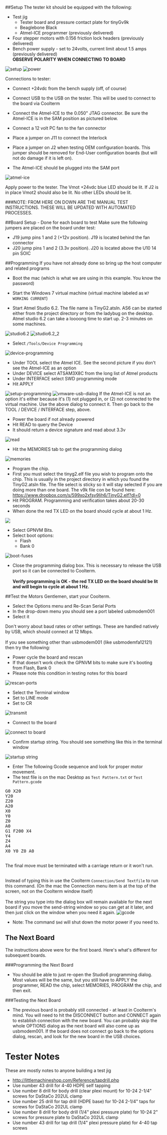 ##Setup
The tester kit should be equipped with the following:
* Test jig 
  * Tester board and pressure contact plate for tinyGv9k
  * Beaglebone Black
  * Atmel-ICE programmer (previously delivered)
* Four stepper motors with 0.156 friction lock headers (previously delivered)
* Bench power supply - set to 24volts, current limit about 1.5 amps (previously delivered)<br>
**OBSERVE POLARITY WHEN CONNECTING TO BOARD**

![setup](https://farm4.staticflickr.com/3845/14787093530_92e84aa772_b.jpg)
![power](https://farm4.staticflickr.com/3859/14787227777_24e21d4ea5_b.jpg)

Connections to tester:
* Connect +24vdc from the bench supply (off, of course)
* Connect USB to the USB on the tester. This will be used to connect to the board via Coolterm
* Connect the Atmel-ICE to the 0.050" JTAG connector. Be sure the Atmel-ICE is in the SAM position as pictured below.
* Connect a 12 volt PC fan to the fan connector
* Place a jumper on J11 to connect the Interlock
* Place a jumper on J2 when testing OEM configuration boards. This jumper should be removed for End-User configuration boards (but will not do damage if it is left on).

* The Atmel-ICE should be plugged into the SAM port

![atmel-ice](https://farm3.staticflickr.com/2912/14813475953_7781856e74_b.jpg)

Apply power to the tester. The Vmot +24vdc blue LED should be lit. If J2 is in place Vmot2 should also be lit. No other LEDs should be lit.

###NOTE: FROM HERE ON DOWN ARE THE MANUAL TEST INSTRUCTIONS. THESE WILL BE UPDATED WITH AUTOMATED PROCESSES.

##Board Setup - Done for each board to test
Make sure the following jumpers are placed on the board under test:
* J19 jump pins 1 and 2 (+12v position). J19 is located behind the fan connector
* J20 jump pins 1 and 2 (3.3v position). J20 is located above the U10 14 pin SOIC

##Programming
If you have not already done so bring up the host computer and related programs
* Boot the mac (which is what we are using in this example. You know the password)
* Start the Windows 7 virtual machine (virtual machine labeled as `W7 WORKING CURRENT`)

* Start Atmel Studio 6.2. The file name is TinyG2.atsln. AS6 can be started either from the project directory or from the ladybug on the desktop. Atmel studio 6.2 can take a loooong time to start up. 2-3 minutes on some machines.

![studio6.2](https://farm4.staticflickr.com/3847/14790500471_6c7aba38db_b.jpg)
![studio6.2_2](https://farm4.staticflickr.com/3904/14660499388_fa0c9cb5bc_b.jpg)

* Select `/Tools/Device Programming`

![device-programming](https://farm4.staticflickr.com/3902/14606994178_5385b2c3fe_b.jpg)

* Under TOOL select the Atmel ICE. See the second picture if you don't see the Atmel-ICE as an option 
* Under DEVICE select ATSAM3X8C from the long list of Atmel products
* Under INTERFACE select SWD programming mode
* Hit APPLY

![setup-programming](https://farm6.staticflickr.com/5596/14793276122_775356456f_b.jpg)
![vmware-usb-dialog](https://farm4.staticflickr.com/3915/14846789962_315b1fb2b8_b.jpg)
If the Atmel-ICE is not an option it's either because it's (1) not plugged in, or (2) not connected to the virtual machine. Use the above dialog to connect it. Then go back to the TOOL / DEVICE / INTERFACE step, above.

* Power the board if not already powered
* Hit READ to query the Device
* It should return a device signature and read about 3.3v

![read](https://farm4.staticflickr.com/3853/14790490561_3c5e88d333_b.jpg)

* Hit the MEMORIES tab to get the programming dialog

![memories](https://farm4.staticflickr.com/3904/14793271732_1052df055e_b.jpg)

* Program the chip. 
* First you must select the tinyg2.elf file you wish to program onto the chip. This is usually in the project directory in which you found the TinyG2.atsln file. The file select is sticky so it will stay selected if you are doing more than one board.
  The v9k file con be found here: https://www.dropbox.com/s/599xo2xfsy9lih6/TinyG2.elf?dl=0
* Hit PROGRAM. Programming and verification takes about 20-30 seconds
* When done the red TX LED on the board should cycle at about 1 Hz.

![](https://farm4.staticflickr.com/3885/14606985478_22c4f78c2a_b.jpg)

* Select GPNVM Bits. 
* Select boot options:
  * Flash
  * Bank 0

![boot-fuses](https://farm6.staticflickr.com/5557/14660500899_fd6205cbe7_b.jpg)

* Close the programming dialog box. This is necessary to release the USB port so it can be connected to Coolterm.<br><br>
**Verify programming is OK - the red TX LED on the board should be lit and will begin to cycle at about 1 Hz.**

##Test the Motors
Gentlemen, start your Coolterm.

* Select the Options menu and Re-Scan Serial Ports
* In the drop-down menu you should see a port labeled usbmodem001
* Select it

Don't worry about baud rates or other settings. These are handled natively by USB, which should connect at 12 Mbps.<br><br>
If you see something other than usbmodem001 (like usbmodemfa12121) then try the following:
* Power cycle the board and rescan
* If that doesn't work check the GPNVM bits to make sure it's booting from Flash, Bank 0
* Please note this condition in testing notes for this board

![rescan-ports](https://farm3.staticflickr.com/2919/14606961019_465d4811c4_b.jpg)

* Select the Terminal window
* Set to LINE mode 
* Set to CR

![transmit](https://farm6.staticflickr.com/5555/14606959559_128d4b7fda_b.jpg)

* Connect to the board

![connect to board](https://farm6.staticflickr.com/5587/14607097897_2271207ae0_b.jpg)

* Confirm startup string. You should see something like this in the terminal window

![startup string](https://farm3.staticflickr.com/2899/14770612536_398eb602f0_b.jpg)

* Enter The following Gcode sequence and look for proper motor movement. 
* The test file is on the mac Desktop as `Test Pattern.txt` or `Test Pattern.gcode`
<pre>
G0 X20
Y20
Z20
A20
X0
Y0
Z0
A0
G1 F200 X4
Y4
Z4
A4
X0 Y0 Z0 A0

</pre>
The final move must be terminated with a carriage return or it won't run.<br><br>

Instead of typing this in use the Coolterm `Connection/Send Textfile` to run this command. (On the mac the Connection menu item is at the top of the screen, not on the Coolterm window itself)<br><br>
The string you type into the dialog box will remain available for the next board if you move the send-string window so you can get at it later, and then just click on the window when you need it again.
![gcode](https://farm4.staticflickr.com/3871/14607094947_a11a866053_b.jpg)

* Note: The command `$md` will shut down the motor power if you need to.

## The Next Board
The instructions above were for the first board. Here's what's different for subsequent boards.

###Programming the Next Board
* You should be able to just re-open the Studio6 programming dialog. Most values will be the same, but you still have to APPLY the programmer, READ the chip, select MEMORIES, PROGRAM the chip, and then exit.

###Testing the Next Board
* The previous board is probably still connected - at least in Coolterm's mind. You will need to hit the DISCONNECT button and CONNECT again to establish connection with the new board. You can probably skip the whole OPTIONS dialog as the next board will also come up as usbmodem001. If the board does not connect go back to the options dialog, rescan, and look for the new board in the USB choices.


# Tester Notes
These are mostly notes to anyone building a test jig
* http://littlemachineshop.com/Reference/tapdrill.php
* Use number 43 drill for 4-40 HDPE self tapping
* Use number 8 drill for body drill (clear plexi mount) for 10-24 2-1/4" screws for DaStaCo 202UL clamp
* Use number 25 drill for tap drill (HDPE base) for 10-24 2-1/4" taps for screws for DaStaCo 202UL clamp
* Use number 8 drill for body drill (1/4" plexi pressure plate) for 10-24 2" screws for pressure plate to DaStaCo 202UL clamp
* Use number 43 drill for tap drill (1/4" plexi pressure plate) for 4-40 tap screws